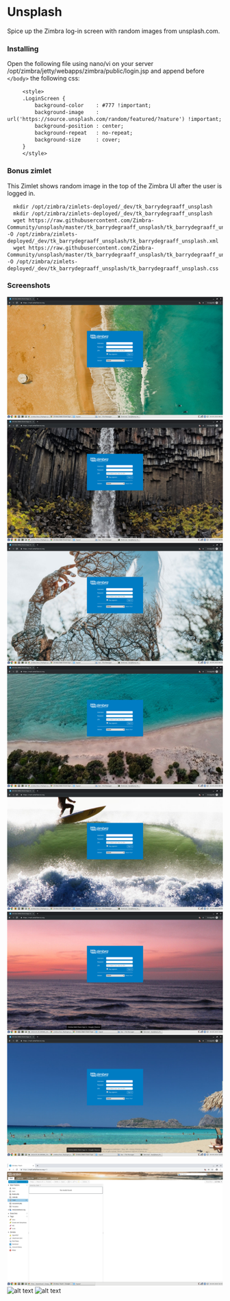 # Unsplash
Spice up the Zimbra log-in screen with random images from unsplash.com.

### Installing
Open the following file using nano/vi on your server /opt/zimbra/jetty/webapps/zimbra/public/login.jsp and append before `</body>` the following css:

         <style>
         .LoginScreen {
             background-color    : #777 !important;
             background-image    : url('https://source.unsplash.com/random/featured/?nature') !important;
             background-position : center;
             background-repeat   : no-repeat;
             background-size     : cover;
         }
         </style>

### Bonus zimlet
This Zimlet shows random image in the top of the Zimbra UI after the user is logged in.

      mkdir /opt/zimbra/zimlets-deployed/_dev/tk_barrydegraaff_unsplash
      mkdir /opt/zimbra/zimlets-deployed/_dev/tk_barrydegraaff_unsplash
      wget https://raw.githubusercontent.com/Zimbra-Community/unsplash/master/tk_barrydegraaff_unsplash/tk_barrydegraaff_unsplash.xml -O /opt/zimbra/zimlets-deployed/_dev/tk_barrydegraaff_unsplash/tk_barrydegraaff_unsplash.xml
      wget https://raw.githubusercontent.com/Zimbra-Community/unsplash/master/tk_barrydegraaff_unsplash/tk_barrydegraaff_unsplash.css -O /opt/zimbra/zimlets-deployed/_dev/tk_barrydegraaff_unsplash/tk_barrydegraaff_unsplash.css


### Screenshots

![alt text](https://github.com/Zimbra-Community/unsplash/raw/master/2019-05-29-095906_1920x1080_scrot.png)
![alt text](https://github.com/Zimbra-Community/unsplash/raw/master/2019-05-29-095919_1920x1080_scrot.png)
![alt text](https://github.com/Zimbra-Community/unsplash/raw/master/2019-05-29-095926_1920x1080_scrot.png)
![alt text](https://github.com/Zimbra-Community/unsplash/raw/master/2019-05-29-095929_1920x1080_scrot.png)
![alt text](https://github.com/Zimbra-Community/unsplash/raw/master/2019-05-29-095933_1920x1080_scrot.png)
![alt text](https://github.com/Zimbra-Community/unsplash/raw/master/2019-05-29-100014_1920x1080_scrot.png)
![alt text](https://github.com/Zimbra-Community/unsplash/raw/master/2019-05-29-100026_1920x1080_scrot.png)


![alt text](https://github.com/Zimbra-Community/unsplash/raw/master//2019-05-29-103548_1920x1080_scrot.png)
![alt text](https://github.com/Zimbra-Community/unsplash/raw/master//2019-05-29-103558_1920x1080_scrot.png)
![alt text](https://github.com/Zimbra-Community/unsplash/raw/master//2019-05-29-103606_1920x1080_scrot.png)
